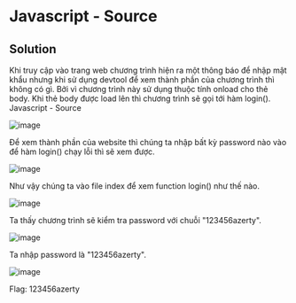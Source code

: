 # Javascript - Source
## Solution
Khi truy cập vào trang web chương trình hiện ra một thông báo để nhập mật khẩu nhưng khi sử dụng devtool để xem thành phần của chương trình thì không có gì. Bởi vì chương trình này sử dụng thuộc tính onload cho thẻ body. Khi thẻ body được load lên thì chương trình sẽ gọi tới hàm login().
Javascript - Source

![image](https://user-images.githubusercontent.com/86184794/158722060-27bebffe-8dcd-4d0d-88ab-7ac2a6c27b1f.png)

Để xem thành phần của website thì chúng ta nhập bất kỳ password nào vào để hàm login() chạy lỗi thì sẽ xem được.

![image](https://user-images.githubusercontent.com/86184794/158722214-ea58bc6b-b5e3-487a-93af-187c28520cd6.png)

Như vậy chúng ta vào file index để xem function login() như thế nào.

![image](https://user-images.githubusercontent.com/86184794/158722364-9e8866c2-0787-4b58-aaf8-27e864be1f52.png)

Ta thấy chương trình sẽ kiểm tra password với chuỗi "123456azerty".

![image](https://user-images.githubusercontent.com/86184794/158722494-336bdcd9-0f31-40b0-b0d0-96044480692b.png)

Ta nhập password là "123456azerty".

![image](https://user-images.githubusercontent.com/86184794/158722556-f3b01267-bfa0-4a76-adc1-f4700a3a9b51.png)

Flag: 123456azerty


